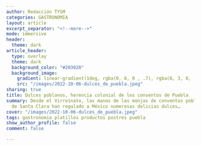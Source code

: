```yaml
---
author: Redacción TYSM
categories: GASTRONOMIA
layout: article
excerpt_separator: "<!--more-->"
mode: immersive
header:
  theme: dark
article_header:
  type: overlay
  theme: dark
  background_color: "#203028"
  background_image:
    gradient: linear-gradient(1deg, rgba(0, 0, 0 , .7), rgba(8, 3, 8, .9))
    src: "/images/2022-10-06-dulces_de_puebla.jpeg"
sharing: true
title: Dulces poblanos, herencia colonial de los conventos de Puebla
summary: Desde el Virreinato, las manos de las monjas de conventos poblanos como el
  de Santa Clara han regalado a México numerosas delicias dulces…
cover: "/images/2022-10-06-dulces_de_puebla.jpeg"
tags: gastronomia platillos productos postres puebla
show_author_profile: false
comment: false

---
```


